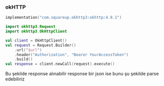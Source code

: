 ### okHTTP
```kotlin
implementation("com.squareup.okhttp3:okhttp:4.9.1")
```

```kotlin
import okhttp3.Request  
import okhttp3.OkHttpClient

val client = OkHttpClient()  
val request = Request.Builder()
    .url("$url")  
    .header("Authorization", "Bearer YourAccessToken")
    .build()  
val response = client.newCall(request).execute()
```



Bu şekilde response alınabilir response bir json ise bunu şu şekilde parse edebiliriz


